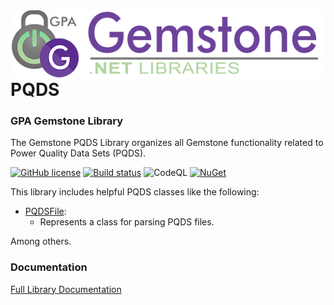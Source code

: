 <img align="right" src="img/gemstone-wide-600.png" alt="gemstone logo">

# PQDS
### GPA Gemstone Library

The Gemstone PQDS Library organizes all Gemstone functionality related to Power Quality Data Sets (PQDS).

[![GitHub license](https://img.shields.io/github/license/gemstone/pqds?color=4CC61E)](https://github.com/gemstone/pqds/blob/master/LICENSE)
[![Build status](https://ci.appveyor.com/api/projects/status/kyclq74y88y30p4a?svg=true)](https://ci.appveyor.com/project/ritchiecarroll/pqds)
![CodeQL](https://github.com/gemstone/pqds/workflows/CodeQL/badge.svg)
[![NuGet](https://buildstats.info/nuget/Gemstone.PQDS)](https://www.nuget.org/packages/Gemstone.PQDS#readme-body-tab)

This library includes helpful PQDS classes like the following:

* [PQDSFile](https://gemstone.github.io/pqds/help/html/T_Gemstone_PQDS_PQDSFile.htm):
  * Represents a class for parsing PQDS files.

Among others.

### Documentation
[Full Library Documentation](https://gemstone.github.io/pqds/help)
